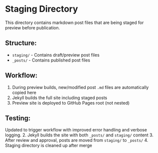 # Staging Directory

This directory contains markdown post files that are being staged for preview before publication.

## Structure:
- `staging/` - Contains draft/preview post files  
- `_posts/` - Contains published post files

## Workflow:
1. During preview builds, new/modified post `.md` files are automatically copied here
2. Jekyll builds the full site including staged posts
3. Preview site is deployed to GitHub Pages root (not nested)

## Testing:
Updated to trigger workflow with improved error handling and verbose logging.
2. Jekyll builds the site with both `_posts/` and `staging/` content
3. After review and approval, posts are moved from `staging/` to `_posts/`
4. Staging directory is cleaned up after merge

